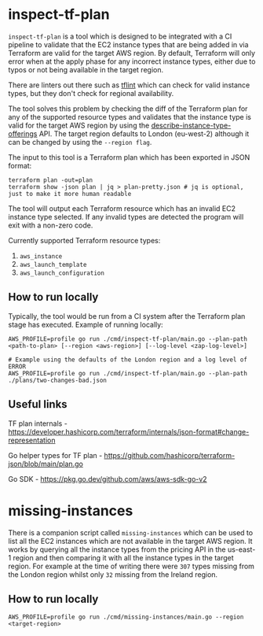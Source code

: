 # inspect-tf-plan

`inspect-tf-plan` is a tool which is designed to be integrated with a CI pipeline to validate that the EC2 instance types
that are being added in via Terraform are valid for the target AWS region. By default, Terraform will only error when at the apply
phase for any incorrect instance types, either due to typos or not being available in the target region.

There are linters out there such as [tflint](https://github.com/terraform-linters/tflint) which can check for valid instance types,
but they don't check for regional availability.

The tool solves this problem by checking the diff of the Terraform plan for any of the supported resource types and validates that the
instance type is valid for the target AWS region by using the [describe-instance-type-offerings](https://docs.aws.amazon.com/cli/latest/reference/ec2/describe-instance-type-offerings.html) API.
The target region defaults to London (eu-west-2) although it can be changed by using the `--region flag`.

The input to this tool is a Terraform plan which has been exported in JSON format:
```shell
terraform plan -out=plan
terraform show -json plan | jq > plan-pretty.json # jq is optional, just to make it more human readable
```

The tool will output each Terraform resource which has an invalid EC2 instance type selected. If any invalid types are detected
the program will exit with a non-zero code. 

Currently supported Terraform resource types:
1. `aws_instance`
2. `aws_launch_template`
3. `aws_launch_configuration`

## How to run locally
Typically, the tool would be run from a CI system after the Terraform plan stage has executed. Example of running locally:
```shell
AWS_PROFILE=profile go run ./cmd/inspect-tf-plan/main.go --plan-path <path-to-plan> [--region <aws-region>] [--log-level <zap-log-level>]

# Example using the defaults of the London region and a log level of ERROR
AWS_PROFILE=profile go run ./cmd/inspect-tf-plan/main.go --plan-path ./plans/two-changes-bad.json
```


## Useful links
TF plan internals - https://developer.hashicorp.com/terraform/internals/json-format#change-representation

Go helper types for TF plan - https://github.com/hashicorp/terraform-json/blob/main/plan.go

Go SDK - https://pkg.go.dev/github.com/aws/aws-sdk-go-v2


# missing-instances

There is a companion script called `missing-instances` which can be used to list all the EC2 instances which are not available in the
target AWS region. It works by querying all the instance types from the pricing API in the us-east-1 region and then comparing it with
all the instance types in the target region. For example at the time of writing there were `307` types missing from the London region
whilst only `32` missing from the Ireland region.

## How to run locally
```shell
AWS_PROFILE=profile go run ./cmd/missing-instances/main.go --region <target-region>
```